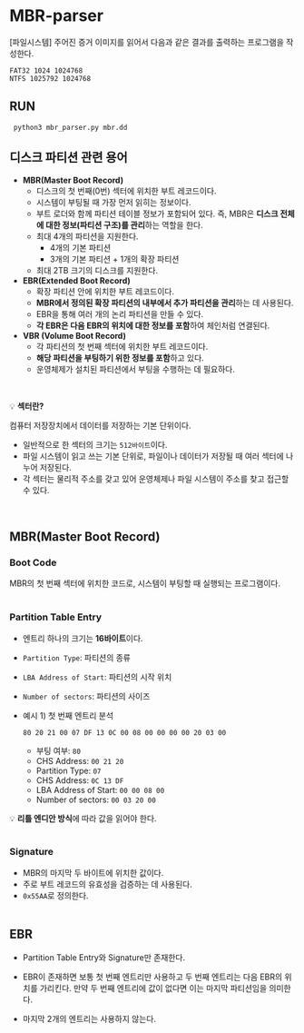 # MBR-parser
[파일시스템] 주어진 증거 이미지를 읽어서 다음과 같은 결과를 출력하는 프로그램을 작성한다. </br>
```
FAT32 1024 1024768
NTFS 1025792 1024768
```

## RUN
```
 python3 mbr_parser.py mbr.dd
```

## 디스크 파티션 관련 용어

- **MBR(Master Boot Record)**
    - 디스크의 첫 번째(0번) 섹터에 위치한 부트 레코드이다.
    - 시스템이 부팅될 때 가장 먼저 읽히는 정보이다.
    - 부트 로더와 함께 파티션 테이블 정보가 포함되어 있다. 즉, MBR은 **디스크 전체에 대한 정보(파티션 구조)를 관리**하는 역할을 한다.
    - 최대 4개의 파티션을 지원한다.
        - 4개의 기본 파티션
        - 3개의 기본 파티션 + 1개의 확장 파티션
    - 최대 2TB 크기의 디스크를 지원한다.
- **EBR(Extended Boot Record)**
    - 확장 파티션 안에 위치한 부트 레코드이다.
    - **MBR에서 정의된 확장 파티션의 내부에서 추가 파티션을 관리**하는 데 사용된다.
    - EBR을 통해 여러 개의 논리 파티션을 만들 수 있다.
    - **각 EBR은 다음 EBR의 위치에 대한 정보를 포함**하여 체인처럼 연결된다.
- **VBR (Volume Boot Record)**
    - 각 파티션의 첫 번째 섹터에 위치한 부트 레코드이다.
    - **해당 파티션을 부팅하기 위한 정보를 포함**하고 있다.
    - 운영체제가 설치된 파티션에서 부팅을 수행하는 데 필요하다.

</br>

💡 **섹터란?**

컴퓨터 저장장치에서 데이터를 저장하는 기본 단위이다.

- 일반적으로 한 섹터의 크기는 `512바이트`이다.
- 파일 시스템이 읽고 쓰는 기본 단위로, 파일이나 데이터가 저장될 때 여러 섹터에 나누어 저장된다.
- 각 섹터는 물리적 주소를 갖고 있어 운영체제나 파일 시스템이 주소를 찾고 접근할 수 있다.
</br>

## MBR(Master Boot Record)


### Boot Code

MBR의 첫 번째 섹터에 위치한 코드로, 시스템이 부팅할 때 실행되는 프로그램이다.
</br></br>
### Partition Table Entry


- 엔트리 하나의 크기는 **16바이트**이다.
- `Partition Type`: 파티션의 종류
- `LBA Address of Start`: 파티션의 시작 위치
- `Number of sectors`: 파티션의 사이즈


- 예시 1) 첫 번째 엔트리 분석
    
    `80 20 21 00 07 DF 13 0C 00 08 00 00 00 00 20 03 00`
    
    - 부팅 여부: `80`
    - CHS Address: `00 21 20`
    - Partition Type: `07`
    - CHS Address: `0C 13 DF`
    - LBA Address of Start: `00 00 08 00`
    - Number of sectors: `00 03 20 00`

💡 **리틀 엔디안 방식**에 따라 값을 읽어야 한다.
</br></br>

### Signature


- MBR의 마지막 두 바이트에 위치한 값이다.
- 주로 부트 레코드의 유효성을 검증하는 데 사용된다.
- `0x55AA`로 정의한다.
</br></br>   

## EBR


- Partition Table Entry와 Signature만 존재한다.
- EBR이 존재하면 보통 첫 번째 엔트리만 사용하고 두 번째 엔트리는 다음 EBR의 위치를 가리킨다. 만약 두 번째 엔트리에 값이 없다면 이는 마지막 파티션임을 의미한다.
    
    
- 마지막 2개의 엔트리는 사용하지 않는다.
